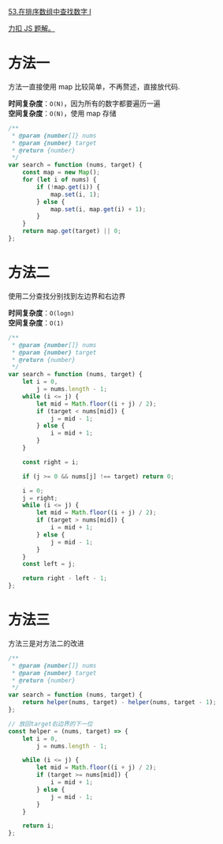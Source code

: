 [53.在排序数组中查找数字 I](https://leetcode-cn.com/problems/zai-pai-xu-shu-zu-zhong-cha-zhao-shu-zi-lcof/solution/mian-shi-ti-53-i-zai-pai-xu-shu-zu-zhong-cha-zha-5/)

[力扣 JS 题解。](https://github.com/GuYueJiaJie/blog/tree/master/%E6%95%B0%E6%8D%AE%E7%BB%93%E6%9E%84%E4%B8%8E%E7%AE%97%E6%B3%95)

# 方法一

方法一直接使用 map 比较简单，不再赘述，直接放代码.

**时间复杂度**：`O(N)`，因为所有的数字都要遍历一遍  
**空间复杂度**：`O(N)`，使用 map 存储

```js
/**
 * @param {number[]} nums
 * @param {number} target
 * @return {number}
 */
var search = function (nums, target) {
    const map = new Map();
    for (let i of nums) {
        if (!map.get(i)) {
            map.set(i, 1);
        } else {
            map.set(i, map.get(i) + 1);
        }
    }
    return map.get(target) || 0;
};
```

# 方法二

使用二分查找分别找到左边界和右边界

**时间复杂度**：`O(logn)`  
**空间复杂度**：`O(1)`

```js
/**
 * @param {number[]} nums
 * @param {number} target
 * @return {number}
 */
var search = function (nums, target) {
    let i = 0,
        j = nums.length - 1;
    while (i <= j) {
        let mid = Math.floor((i + j) / 2);
        if (target < nums[mid]) {
            j = mid - 1;
        } else {
            i = mid + 1;
        }
    }

    const right = i;

    if (j >= 0 && nums[j] !== target) return 0;

    i = 0;
    j = right;
    while (i <= j) {
        let mid = Math.floor((i + j) / 2);
        if (target > nums[mid]) {
            i = mid + 1;
        } else {
            j = mid - 1;
        }
    }
    const left = j;

    return right - left - 1;
};
```

# 方法三

方法三是对方法二的改进

```js
/**
 * @param {number[]} nums
 * @param {number} target
 * @return {number}
 */
var search = function (nums, target) {
    return helper(nums, target) - helper(nums, target - 1);
};

// 放回target右边界的下一位
const helper = (nums, target) => {
    let i = 0,
        j = nums.length - 1;

    while (i <= j) {
        let mid = Math.floor((i + j) / 2);
        if (target >= nums[mid]) {
            i = mid + 1;
        } else {
            j = mid - 1;
        }
    }

    return i;
};
```
